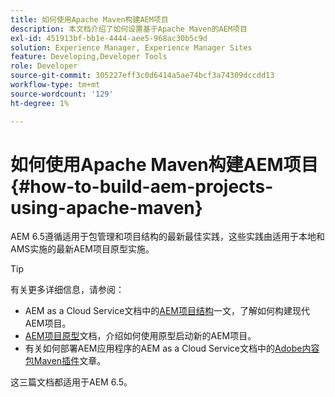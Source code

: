 ```yaml
---
title: 如何使用Apache Maven构建AEM项目
description: 本文档介绍了如何设置基于Apache Maven的AEM项目
exl-id: 451913bf-bb1e-4444-aee5-968ac30b5c9d
solution: Experience Manager, Experience Manager Sites
feature: Developing,Developer Tools
role: Developer
source-git-commit: 305227eff3c0d6414a5ae74bcf3a74309dccdd13
workflow-type: tm+mt
source-wordcount: '129'
ht-degree: 1%

---
```


# 如何使用Apache Maven构建AEM项目 {#how-to-build-aem-projects-using-apache-maven}

AEM 6.5遵循适用于包管理和项目结构的最新最佳实践，这些实践由适用于本地和AMS实施的最新AEM项目原型实施。

>[!TIP]
>
>有关更多详细信息，请参阅：
>
>* AEM as a Cloud Service文档中的[AEM项目结构](https://experienceleague.adobe.com/docs/experience-manager-cloud-service/implementing/developing/aem-project-content-package-structure.html)一文，了解如何构建现代AEM项目。
>* [AEM项目原型](https://experienceleague.adobe.com/docs/experience-manager-core-components/using/developing/archetype/overview.html)文档，介绍如何使用原型启动新的AEM项目。
>* 有关如何部署AEM应用程序的AEM as a Cloud Service文档中的[Adobe内容包Maven插件](https://experienceleague.adobe.com/docs/experience-manager-cloud-service/implementing/developer-tools/maven-plugin.html#developer-tools)文章。
>
>这三篇文档都适用于AEM 6.5。
